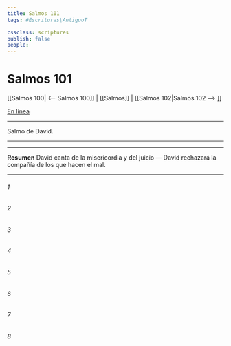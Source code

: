 ```yaml
---
title: Salmos 101
tags: #Escrituras\AntiguoT

cssclass: scriptures
publish: false
people:
---
```


# Salmos 101
[[Salmos 100| <-- Salmos 100]] | [[Salmos]] | [[Salmos 102|Salmos 102 --> ]]

[En línea](https://churchofjesuschrist.org/study/scriptures/ot/ps/101?lang=spa)

---
Salmo de David.

---

---
__Resumen__
David canta de la misericordia y del juicio — David rechazará la compañía de los que hacen el mal.

---
###### 1 


###### 2 


###### 3 


###### 4 


###### 5 


###### 6 


###### 7 


###### 8 


